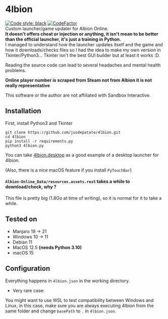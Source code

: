 # 4lbion
<a href="https://github.com/psf/black"><img alt="Code style: black" src="https://img.shields.io/badge/code%20style-black-000000.svg"></a> [![CodeFactor](https://www.codefactor.io/repository/github/jusdepatate/4lbion/badge/master)](https://www.codefactor.io/repository/github/jusdepatate/4lbion/overview/master)
<br>Custom launcher/game updater for Albion Online.
<br>**It doesn't offers cheat or injection or anything, it isn't mean to be better than the official launcher, it's just a training in Python.**
<br>I managed to understand how the launcher updates itself and the game and how it downloads/checks files so I had the idea to make my own version in Tkinter/Python3... Tkinter isn't the best GUI builder but at least it works :D.

Reading the source code can lead to several headaches and mental health problems.

**Online player number is scraped from Steam not from Albion it is not really representative**

This software or the author are not affiliated with Sandbox Interactive.

## Installation
First, install Python3 and Tkinter
```
git clone https://github.com/jusdepatate/4lbion.git
cd 4lbion
pip install -r requirements.py
python3 4lbion.py
```
You can take [4lbion.desktop](4lbion.desktop) as a good example of a desktop launcher for 4lbion.

(Also, there is a nice macOS feature if you install `PyTouchBar`)

#### `Albion-Online_Data/resources.assets.resS` takes a while to download/check, why ?
This file is pretty big (1.8Go at time of writing), so it is normal for it to take a while.

## Tested on
- Manjaro 19 -> 21
- Windows 10 -> 11
- Debian 11
- MacOS 12.5 **(needs Python 3.10)**
- macOS 15

## Configuration
Everything happens in `4lbion.json` in the working directory.

 - Very rare case:
 
You might want to use WSL to test compatibility between Windows and Linux, in this case, make sure you are always executing 4lbion from the same folder and change `basePath` to `.` in `4lbion.json`.